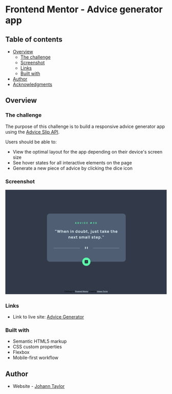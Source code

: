 # Frontend Mentor - Advice generator app

## Table of contents

- [Overview](#overview)
  - [The challenge](#the-challenge)
  - [Screenshot](#screenshot)
  - [Links](#links)
  - [Built with](#built-with)
- [Author](#author)
- [Acknowledgments](#acknowledgments)


## Overview

### The challenge

The purpose of this challenge is to build a responsive advice generator app using the [Advice Slip API](https://api.adviceslip.com/).

Users should be able to:

- View the optimal layout for the app depending on their device's screen size
- See hover states for all interactive elements on the page
- Generate a new piece of advice by clicking the dice icon

### Screenshot

![](./screenshot.jpg)


### Links
- Link to live site: [Advice Generator](https://johannt91.github.io/advice-generator/)


### Built with

- Semantic HTML5 markup
- CSS custom properties
- Flexbox
- Mobile-first workflow


## Author

- Website - [Johann Taylor](https://www.johanntaylor.com)